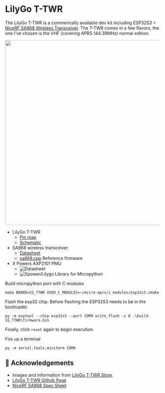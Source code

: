 # LilyGo T-TWR

The LilyGo T-TWR is a commerically available dev kit including ESP32S3 + [NiceRF SA868 Wireless Transceiver](https://www.nicerf.com/walkie-talkie-module/2w-embedded-walkie-talkie-module-sa868.html).  The T-TWR comes in a few flavors, the one I've chosen is the VHF (covering APRS 144.39MHz) normal edition. 
<p align="center">
  <img src="https://github.com/stephanelsmith/micro-aprs/blob/master/docs/ports/lilygottwr/T-TWR_Plus_600x600.webp?raw=true" alt="" width="600"/>
</p>

- LilyGo T-TWR
  - [Pin map](https://github.com/Xinyuan-LilyGO/T-TWR/blob/master/lib/LilyGo_TWR_Library/src/utilities.h)
  - [Schematic](https://github.com/Xinyuan-LilyGO/T-TWR/blob/master/schematic/T-TWR-Plus_Rev2.0.pdf)
- SA868 wireless transceiver
  - [Datasheet](SA868.pdf)
  - [sa868.cpp](https://github.com/Xinyuan-LilyGO/T-TWR/blob/master/lib/LilyGo_TWR_Library/src/sa868.cpp) Reference firmware
- X Powers AXP2101 PMU
  - ![Datasheet](https://www.lcsc.com/datasheet/lcsc_datasheet_2305060916_X-Powers-Tech-AXP2101_C3036461.pdf')
  - ![Xpower/Lilygo Library for Micropython](https://github.com/lewisxhe/XPowersLib) 


Build micropython port with C modules
```
make BOARD=SS_TTWR USER_C_MODULES=~/micro-aprs/c_modules/esp32s3.cmake
```

Flash the esp32 chip.  Before flashing the ESP32S3 needs to be in the bootloader.
```
py -m esptool --chip esp32s3 --port COM9 write_flash -z 0 .\build-SS_TTWR\firmware.bin
```
Finally, click ```reset``` again to begin execution.

Fire up a terminal
```
py -m serial.tools.miniterm COM8
```


## :raised_hands: Acknowledgements
- Images and information from [LilyGo T-TWR Store](https://www.lilygo.cc/products/t-twr-plus?srsltid=AfmBOooEmV2bkOz1-0ceEJCwkFkITOXYzLGBPkWvyBfF2cm7XqGT4BYH).
- [LilyGo T-TWR Github Page](https://github.com/Xinyuan-LilyGO/T-TWR)
- [NiceRF SA868 Spec Sheet](SA868.pdf)

